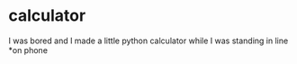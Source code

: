 # calculator
I was bored and I made a little python calculator while I was standing in line
*on phone
